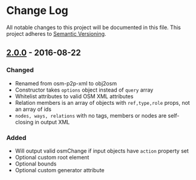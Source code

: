 # Change Log
All notable changes to this project will be documented in this file.
This project adheres to [Semantic Versioning](http://semver.org/).

## [2.0.0] - 2016-08-22
### Changed
- Renamed from osm-p2p-xml to obj2osm
- Constructor takes `options` object instead of `query` array
- Whitelist attributes to valid OSM XML attributes
- Relation members is an array of objects with `ref,type,role` props, not an array of ids
- `nodes, ways, relations` with no tags, members or nodes are self-closing in output XML

### Added
- Will output valid osmChange if input objects have `action` property set
- Optional custom root element
- Optional bounds
- Optional custom generator attribute

[2.0.0]: https://github.com/digidem/obj2osm/compare/v2.0.0...v1.0.2
